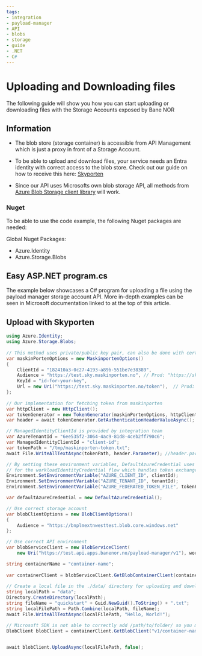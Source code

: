 ```yaml
---
tags:
- integration
- payload-manager
- API
- blobs
- storage
- guide
- .NET
- C#
---
```


# Uploading and Downloading files

The following guide will show you how you can start uploading or downloading files with the Storage Accounts exposed by Bane NOR

## Information

- The blob store (storage container) is accessible from API Management which is just a proxy in front of a Storage Account. 

- To be able to upload and download files, your service needs an Entra identity with correct access to the blob store. Check out our guide on how to receive this here: [Skyporten](/integration/Payload-Manager/Getting-Started/Skyporten)

- Since our API uses Microsofts own blob storage API, all methods from [Azure Blob Storage client library](https://learn.microsoft.com/en-us/azure/storage/blobs/storage-quickstart-blobs-dotnet?tabs=visual-studio%2Cmanaged-identity%2Croles-azure-portal%2Csign-in-azure-cli%2Cidentity-visual-studio&pivots=blob-storage-quickstart-scratch) will work.

### Nuget

To be able to use the code example, the following Nuget packages are needed:

Global Nuget Packages:

- Azure.Identity
- Azure.Storage.Blobs

## Easy ASP.NET program.cs

The example below showcases a C# program for uploading a file using the payload manager storage account API.
More in-depth examples can be seen in Microsoft documentation linked to at the top of this article.

## Upload with Skyporten

```csharp
using Azure.Identity;  
using Azure.Storage.Blobs;  
  
// This method uses private/public key pair, can also be done with certificates
var maskinPortenOptions = new MaskinportenOptions()  
{  
    ClientId = "182410a3-0c27-4193-a89b-551be7e38389",   
    Audience = "https://test.sky.maskinporten.no", // Prod: "https://sky.maskinporten.no"  
    KeyId = "id-for-your-key",  
    Url = new Uri("https://test.sky.maskinporten.no/token"),  // Prod: "https://sky.maskinporten.no/token"   
};  
  
// Our implementation for fetching token from maskinporten
var httpClient = new HttpClient();  
var tokenGenerator = new TokenGenerator(maskinPortenOptions, httpClient);  
var header = await tokenGenerator.GetAuthenticationHeaderValueAsync();  

// ManagedIdentityClientId is provided by integration team
var AzureTenantId = "6ee535f2-3064-4ac9-81d8-4ceb2ff790c6";  
var ManagedIdentityClientId = "client-id";  
var tokenPath = "/tmp/maskinporten-token.txt";  
await File.WriteAllTextAsync(tokenPath, header.Parameter); //header.parameter = token received from maskinporten

// By setting these environment variables, DefaultAzureCredential uses them automatically
// for the workloadIdentityCredential flow which handles token exchange automatically.
Environment.SetEnvironmentVariable("AZURE_CLIENT_ID", clientId);
Environment.SetEnvironmentVariable("AZURE_TENANT_ID", tenantId);
Environment.SetEnvironmentVariable("AZURE_FEDERATED_TOKEN_FILE", tokenPath);

var defaultAzureCredential = new DefaultAzureCredential();

// Use correct storage account
var blobClientOptions = new BlobClientOptions()
{
    Audience = "https://bnplmextnwesttest.blob.core.windows.net"
};

// Use correct API environment
var blobServiceClient = new BlobServiceClient(  
    new Uri("https://test.api.apps.banenor.no/payload-manager/v1"), workLoadIdentity, blobClientOptions);  

string containerName = "container-name";  
  
var containerClient = blobServiceClient.GetBlobContainerClient(containerName);  
  
// Create a local file in the ./data/ directory for uploading and downloading  
string localPath = "data";  
Directory.CreateDirectory(localPath);  
string fileName = "quickstart" + Guid.NewGuid().ToString() + ".txt";  
string localFilePath = Path.Combine(localPath, fileName);  
await File.WriteAllTextAsync(localFilePath, "Hello, World!");  

// Microsoft SDK is not able to correctly add /path/to/folder/ so you must re-specify version and container-name
BlobClient blobClient = containerClient.GetBlobClient("v1/container-name/path/to/folder/" + fileName);

  
await blobClient.UploadAsync(localFilePath, false);  
```
